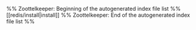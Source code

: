 %% Zoottelkeeper: Beginning of the autogenerated index file list  %%
 [[redis/install|install]]
%% Zoottelkeeper: End of the autogenerated index file list  %%
